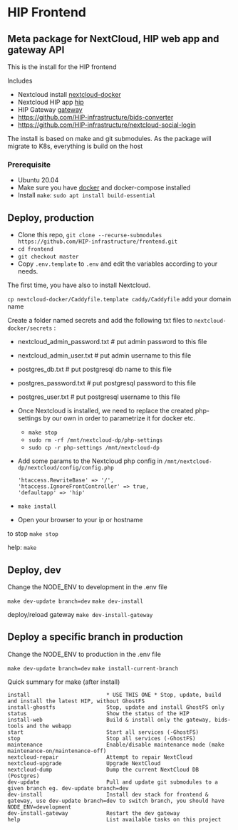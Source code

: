 # HIP Frontend
## Meta package for NextCloud, HIP web app and gateway API
This is the install for the HIP frontend

Includes 
- Nextcloud install [nextcloud-docker](https://github.com/HIP-infrastructure/nextcloud-docker)
- Nextcloud HIP app [hip](https://github.com/HIP-infrastructure/hip)
- HIP Gateway [gateway](https://github.com/HIP-infrastructure/gateway)
- https://github.com/HIP-infrastructure/bids-converter
- https://github.com/HIP-infrastructure/nextcloud-social-login

The install is based on make and git submodules.
As the package will migrate to K8s, everything is build on the host 

### Prerequisite
- Ubuntu 20.04
- Make sure you have [docker](https://www.digitalocean.com/community/tutorials/how-to-install-and-use-docker-on-ubuntu-20-04) and docker-compose installed
- Install `make`: `sudo apt install build-essential`

## Deploy, production
- Clone this repo, `git clone --recurse-submodules https://github.com/HIP-infrastructure/frontend.git`
- `cd frontend`
- `git checkout master`
- Copy `.env.template` to `.env` and edit the variables according to your needs.

The first time, you have also to install Nextcloud. 

`cp nextcloud-docker/Caddyfile.template caddy/Caddyfile`
add your domain name

Create a folder named secrets and add the following txt files to `nextcloud-docker/secrets` :
- nextcloud_admin_password.txt # put admin password to this file
- nextcloud_admin_user.txt # put admin username to this file
- postgres_db.txt # put postgresql db name to this file
- postgres_password.txt # put postgresql password to this file
- postgres_user.txt # put postgresql username to this file

- Once Nextcloud is installed, we need to replace the created php-settings by our own in order to parametrize it for docker etc.
  - `make stop`
  - `sudo rm -rf /mnt/nextcloud-dp/php-settings`
  - `sudo cp -r php-settings /mnt/nextcloud-dp`
- Add some params to the Nextcloud php config in  `/mnt/nextcloud-dp/nextcloud/config/config.php`
    ```
    'htaccess.RewriteBase' => '/',    
    'htaccess.IgnoreFrontController' => true,     
    'defaultapp' => 'hip'  
    ```  
  
- `make install`
- Open your browser to your ip or hostname

to stop 
`make stop`

help:
  `make`


## Deploy, dev

Change the NODE_ENV to development in the .env file

`make dev-update branch=dev`
`make dev-install`

deploy/reload gateway
`make dev-install-gateway`

## Deploy a specific branch in production

Change the NODE_ENV to production in the .env file

`make dev-update branch=dev`
`make install-current-branch`


Quick summary for make (after install)
```
install                        * USE THIS ONE * Stop, update, build and install the latest HIP, without GhostFS 
install-ghostfs                Stop, update and install GhostFS only
status                         Show the status of the HIP
install-web                    Build & install only the gateway, bids-tools and the webapp
start                          Start all services (-GhostFS)
stop                           Stop all services (-GhostFS)
maintenance                    Enable/disable maintenance mode (make maintenance-on/maintenance-off)
nextcloud-repair               Attempt to repair NextCloud
nextcloud-upgrade              Upgrade NextCloud
nextcloud-dump                 Dump the current NextCloud DB (Postgres)
dev-update                     Pull and update git submodules to a given branch eg. dev-update branch=dev
dev-install                    Install dev stack for frontend & gateway, use dev-update branch=dev to switch branch, you should have NODE_ENV=development
dev-install-gateway            Restart the dev gateway
help                           List available tasks on this project
```



